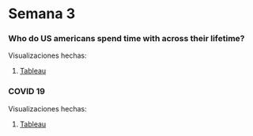 # Semana 3
### Who do US americans spend time with across their lifetime?
Visualizaciones hechas:

1. [Tableau](https://martinezmanuelco.github.io/infovis/s3/tableau-.html)

### COVID 19
Visualizaciones hechas:

1. [Tableau](https://martinezmanuelco.github.io/infovis/s3/tableau-covid.html)

